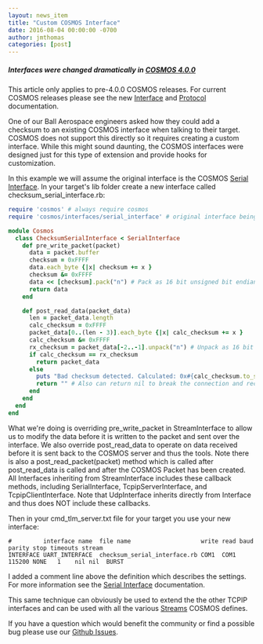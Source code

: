 ```yaml
---
layout: news_item
title: "Custom COSMOS Interface"
date: 2016-08-04 00:00:00 -0700
author: jmthomas
categories: [post]
---
```


<div class="note warning">
  <h5>Interfaces were changed dramatically in <a href="{{site.baseurl}}/news/2017/08/04/cosmos-4-0-0-released/">COSMOS 4.0.0</a></h5>
  <p>This article only applies to pre-4.0.0 COSMOS releases. For current COSMOS releases please see the new <a href="{{site.baseurl}}/docs/v4/interfaces/">Interface</a> and <a href="{{site.baseurl}}/docs/v4/protocols/">Protocol</a> documentation.</p>
</div>

One of our Ball Aerospace engineers asked how they could add a checksum to an existing COSMOS interface when talking to their target. COSMOS does not support this directly so it requires creating a custom interface. While this might sound daunting, the COSMOS interfaces were designed just for this type of extension and provide hooks for customization.

In this example we will assume the original interface is the COSMOS [Serial Interface]({{site.baseurl}}/docs/v4/interfaces#serial-interface). In your target's lib folder create a new interface called checksum_serial_interface.rb:

```ruby
require 'cosmos' # always require cosmos
require 'cosmos/interfaces/serial_interface' # original interface being extended

module Cosmos
  class ChecksumSerialInterface < SerialInterface
    def pre_write_packet(packet)
      data = packet.buffer
      checksum = 0xFFFF
      data.each_byte {|x| checksum += x }
      checksum &= 0xFFFF
      data << [checksum].pack("n") # Pack as 16 bit unsigned bit endian
      return data
    end

    def post_read_data(packet_data)
      len = packet_data.length
      calc_checksum = 0xFFFF
      packet_data[0..(len - 3)].each_byte {|x| calc_checksum += x }
      calc_checksum &= 0xFFFF
      rx_checksum = packet_data[-2..-1].unpack("n") # Unpack as 16 bit unsigned big endian
      if calc_checksum == rx_checksum
        return packet_data
      else
        puts "Bad checksum detected. Calculated: 0x#{calc_checksum.to_s(16)} Received: 0x#{rx_checksum.to_s(16)}. Dropping packet."
        return "" # Also can return nil to break the connection and reconnect to the target
      end
    end
  end
end
```

What we're doing is overriding pre_write_packet in StreamInterface to allow us to modify the data before it is written to the packet and sent over the interface. We also override post_read_data to operate on data received before it is sent back to the COSMOS server and thus the tools. Note there is also a post_read_packet(packet) method which is called after post_read_data is called and after the COSMOS Packet has been created. All Interfaces inheriting from StreamInterface includes these callback methods, including SerialInterface, TcpipServerInterface, and TcpipClientInterface. Note that UdpInterface inherits directly from Interface and thus does NOT include these callbacks.

Then in your cmd_tlm_server.txt file for your target you use your new interface:

```
#         interface name  file name                    write read baud   parity stop timeouts stream
INTERFACE UART_INTERFACE  checksum_serial_interface.rb COM1  COM1 115200 NONE   1    nil nil  BURST
```

I added a comment line above the definition which describes the settings. For more information see the [Serial Interface]({{site.baseurl}}/docs/v4/interfaces#serial-interface) documentation.

This same technique can obviously be used to extend the the other TCPIP interfaces and can be used with all the various [Streams]({{site.baseurl}}/docs/v4/interfaces#streams) COSMOS defines.

If you have a question which would benefit the community or find a possible bug please use our [Github Issues](https://github.com/BallAerospace/COSMOS/issues). 
